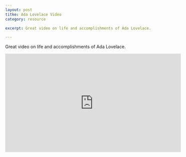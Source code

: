 ```yaml
---
layout: post
titke: Ada Lovelace Video
category: resource

excerpt: Great video on life and accomplishments of Ada Lovelace.

---
```


Great video on life and accomplishments of Ada Lovelace.

<iframe width="560" height="315" src="https://www.youtube.com/embed/i0ygB1MfmrA" frameborder="0" allowfullscreen></iframe>
